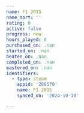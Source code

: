 ```yaml
---
name: F1 2015
name_sort: ''
rating: 0
active: false
progress: new
hours_played: 0
purchased_on: .nan
started_on: .nan
beaten_on: .nan
completed_on: .nan
mastered_on: .nan
identifiers:
  - type: steam
    appid: '286570'
    name: F1 2015
    synced_on: '2024-10-10'

---
```

